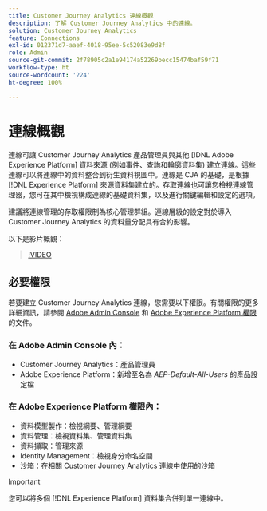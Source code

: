```yaml
---
title: Customer Journey Analytics 連線概觀
description: 了解 Customer Journey Analytics 中的連線。
solution: Customer Journey Analytics
feature: Connections
exl-id: 012371d7-aaef-4018-95ee-5c52083e9d8f
role: Admin
source-git-commit: 2f78905c2a1e94174a52269becc15474baf59f71
workflow-type: ht
source-wordcount: '224'
ht-degree: 100%

---
```


# 連線概觀

連線可讓 Customer Journey Analytics 產品管理員與其他 [!DNL Adobe Experience Platform] 資料來源 (例如事件、查詢和輪廓資料集) 建立連線。這些連線可以將連線中的資料整合到衍生資料視圖中。連線是 CJA 的基礎，是根據 [!DNL Experience Platform] 來源資料集建立的。存取連線也可讓您檢視連線管理器，您可在其中檢視構成連線的基礎資料集，以及進行關鍵編輯和設定的選項。

建議將連線管理的存取權限制為核心管理群組。連線層級的設定對於導入 Customer Journey Analytics 的資料量分配具有合約影響。

以下是影片概觀：

>[!VIDEO](https://video.tv.adobe.com/v/35111/?quality=12&learn=on)

## 必要權限

若要建立 Customer Journey Analytics 連線，您需要以下權限。有關權限的更多詳細資訊，請參閱 [Adobe Admin Console](https://helpx.adobe.com/tw/enterprise/admin-guide.html/enterprise/using/manage-permissions-and-roles.ug.html) 和 [Adobe Experience Platform 權限](https://experienceleague.adobe.com/zh-hant/docs/experience-platform/access-control/home)的文件。

### 在 Adobe Admin Console 內：

* Customer Journey Analytics：產品管理員
* Adobe Experience Platform：新增至名為 *AEP-Default-All-Users* 的產品設定檔

### 在 Adobe Experience Platform 權限內：

* 資料模型製作：檢視綱要、管理綱要
* 資料管理：檢視資料集、管理資料集
* 資料擷取：管理來源
* Identity Management：檢視身分命名空間
* 沙箱：在相關 Customer Journey Analytics 連線中使用的沙箱

>[!IMPORTANT]
>
>您可以將多個 [!DNL Experience Platform] 資料集合併到單一連線中。
